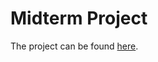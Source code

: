 # Midterm Project

The project can be found [here](https://github.com/joweyel/midterm-project-machine-learning-zoomcamp).
